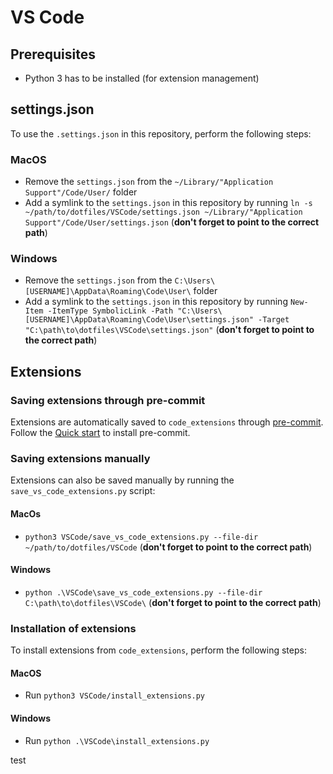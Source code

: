 # VS Code

## Prerequisites
- Python 3 has to be installed (for extension management)

## settings.json
To use the `.settings.json` in this repository, perform the following steps:

### MacOS
- Remove the `settings.json` from the `~/Library/"Application Support"/Code/User/` folder
- Add a symlink to the `settings.json` in this repository by running `ln -s ~/path/to/dotfiles/VSCode/settings.json ~/Library/"Application Support"/Code/User/settings.json` (**don't forget to point to the correct path**)

### Windows
- Remove the `settings.json` from the `C:\Users\[USERNAME]\AppData\Roaming\Code\User\` folder
- Add a symlink to the `settings.json` in this repository by running `New-Item -ItemType SymbolicLink -Path "C:\Users\[USERNAME]\AppData\Roaming\Code\User\settings.json" -Target "C:\path\to\dotfiles\VSCode\settings.json"` (**don't forget to point to the correct path**)

## Extensions

### Saving extensions through pre-commit
Extensions are automatically saved to `code_extensions` through [pre-commit](https://pre-commit.com/). Follow the [Quick start](https://pre-commit.com/#quick-start) to install pre-commit.

### Saving extensions manually
Extensions can also be saved manually by running the `save_vs_code_extensions.py` script:

#### MacOs
 - `python3 VSCode/save_vs_code_extensions.py --file-dir ~/path/to/dotfiles/VSCode` (**don't forget to point to the correct path**)

#### Windows
 - `python .\VSCode\save_vs_code_extensions.py --file-dir C:\path\to\dotfiles\VSCode\` (**don't forget to point to the correct path**)

### Installation of extensions

To install extensions from `code_extensions`, perform the following steps:

#### MacOS
- Run `python3 VSCode/install_extensions.py`

#### Windows
- Run `python .\VSCode\install_extensions.py`

test

